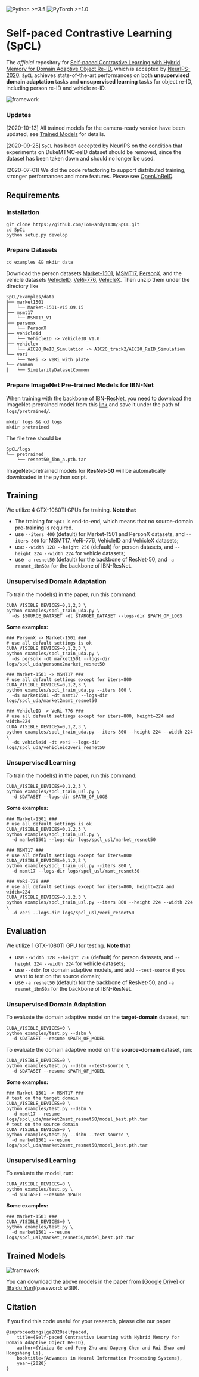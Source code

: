 ![Python >=3.5](https://img.shields.io/badge/Python->=3.5-blue.svg)
![PyTorch >=1.0](https://img.shields.io/badge/PyTorch->=1.0-yellow.svg)

# Self-paced Contrastive Learning (SpCL)

The *official* repository for [Self-paced Contrastive Learning with Hybrid Memory for Domain Adaptive Object Re-ID](https://arxiv.org/abs/2006.02713), which is accepted by [NeurIPS-2020](https://nips.cc/). `SpCL` achieves state-of-the-art performances on both **unsupervised domain adaptation** tasks and **unsupervised learning** tasks for object re-ID, including person re-ID and vehicle re-ID.

![framework](figs/framework.png)

### Updates

[2020-10-13] All trained models for the camera-ready version have been updated, see [Trained Models](#trained-models) for details.

[2020-09-25] `SpCL` has been accepted by NeurIPS on the condition that experiments on DukeMTMC-reID dataset should be removed, since the dataset has been taken down and should no longer be used.

[2020-07-01] We did the code refactoring to support distributed training, stronger performances and more features. Please see [OpenUnReID](https://github.com/open-mmlab/OpenUnReID).

## Requirements

### Installation

```shell
git clone https://github.com/TomHardy1138/SpCL.git
cd SpCL
python setup.py develop
```

### Prepare Datasets

```shell
cd examples && mkdir data
```
Download the person datasets [Market-1501](https://drive.google.com/file/d/0B8-rUzbwVRk0c054eEozWG9COHM/view), [MSMT17](https://arxiv.org/abs/1711.08565), [PersonX](https://github.com/sxzrt/Instructions-of-the-PersonX-dataset#data-for-visda2020-chanllenge), and the vehicle datasets [VehicleID](https://www.pkuml.org/resources/pku-vehicleid.html), [VeRi-776](https://github.com/JDAI-CV/VeRidataset), [VehicleX](https://www.aicitychallenge.org/2020-track2-download/).
Then unzip them under the directory like
```
SpCL/examples/data
├── market1501
│   └── Market-1501-v15.09.15
├── msmt17
│   └── MSMT17_V1
├── personx
│   └── PersonX
├── vehicleid
│   └── VehicleID -> VehicleID_V1.0
├── vehiclex
│   └── AIC20_ReID_Simulation -> AIC20_track2/AIC20_ReID_Simulation
└── veri
    └── VeRi -> VeRi_with_plate
└── common
│   └── SimilarityDatasetCommon   
```

### Prepare ImageNet Pre-trained Models for IBN-Net
When training with the backbone of [IBN-ResNet](https://arxiv.org/abs/1807.09441), you need to download the ImageNet-pretrained model from this [link](https://drive.google.com/drive/folders/1thS2B8UOSBi_cJX6zRy6YYRwz_nVFI_S) and save it under the path of `logs/pretrained/`.
```shell
mkdir logs && cd logs
mkdir pretrained
```
The file tree should be
```
SpCL/logs
└── pretrained
    └── resnet50_ibn_a.pth.tar
```
ImageNet-pretrained models for **ResNet-50** will be automatically downloaded in the python script.


## Training

We utilize 4 GTX-1080TI GPUs for training. **Note that**

+ The training for `SpCL` is end-to-end, which means that no source-domain pre-training is required.
+ use `--iters 400` (default) for Market-1501 and PersonX datasets, and `--iters 800` for MSMT17, VeRi-776, VehicleID and VehicleX datasets;
+ use `--width 128 --height 256` (default) for person datasets, and `--height 224 --width 224` for vehicle datasets;
+ use `-a resnet50` (default) for the backbone of ResNet-50, and `-a resnet_ibn50a` for the backbone of IBN-ResNet.

### Unsupervised Domain Adaptation
To train the model(s) in the paper, run this command:
```shell
CUDA_VISIBLE_DEVICES=0,1,2,3 \
python examples/spcl_train_uda.py \
  -ds $SOURCE_DATASET -dt $TARGET_DATASET --logs-dir $PATH_OF_LOGS
```

**Some examples:**
```shell
### PersonX -> Market-1501 ###
# use all default settings is ok
CUDA_VISIBLE_DEVICES=0,1,2,3 \
python examples/spcl_train_uda.py \
  -ds personx -dt market1501 --logs-dir logs/spcl_uda/personx2market_resnet50

### Market-1501 -> MSMT17 ###
# use all default settings except for iters=800
CUDA_VISIBLE_DEVICES=0,1,2,3 \
python examples/spcl_train_uda.py --iters 800 \
  -ds market1501 -dt msmt17 --logs-dir logs/spcl_uda/market2msmt_resnet50

### VehicleID -> VeRi-776 ###
# use all default settings except for iters=800, height=224 and width=224
CUDA_VISIBLE_DEVICES=0,1,2,3 \
python examples/spcl_train_uda.py --iters 800 --height 224 --width 224 \
  -ds vehicleid -dt veri --logs-dir logs/spcl_uda/vehicleid2veri_resnet50
```


### Unsupervised Learning
To train the model(s) in the paper, run this command:
```shell
CUDA_VISIBLE_DEVICES=0,1,2,3 \
python examples/spcl_train_usl.py \
  -d $DATASET --logs-dir $PATH_OF_LOGS
```

**Some examples:**
```shell
### Market-1501 ###
# use all default settings is ok
CUDA_VISIBLE_DEVICES=0,1,2,3 \
python examples/spcl_train_usl.py \
  -d market1501 --logs-dir logs/spcl_usl/market_resnet50

### MSMT17 ###
# use all default settings except for iters=800
CUDA_VISIBLE_DEVICES=0,1,2,3 \
python examples/spcl_train_usl.py --iters 800 \
  -d msmt17 --logs-dir logs/spcl_usl/msmt_resnet50

### VeRi-776 ###
# use all default settings except for iters=800, height=224 and width=224
CUDA_VISIBLE_DEVICES=0,1,2,3 \
python examples/spcl_train_usl.py --iters 800 --height 224 --width 224 \
  -d veri --logs-dir logs/spcl_usl/veri_resnet50
```


## Evaluation

We utilize 1 GTX-1080TI GPU for testing. **Note that**

+ use `--width 128 --height 256` (default) for person datasets, and `--height 224 --width 224` for vehicle datasets;
+ use `--dsbn` for domain adaptive models, and add `--test-source` if you want to test on the source domain;
+ use `-a resnet50` (default) for the backbone of ResNet-50, and `-a resnet_ibn50a` for the backbone of IBN-ResNet.

### Unsupervised Domain Adaptation

To evaluate the domain adaptive model on the **target-domain** dataset, run:
```shell
CUDA_VISIBLE_DEVICES=0 \
python examples/test.py --dsbn \
  -d $DATASET --resume $PATH_OF_MODEL
```

To evaluate the domain adaptive model on the **source-domain** dataset, run:
```shell
CUDA_VISIBLE_DEVICES=0 \
python examples/test.py --dsbn --test-source \
  -d $DATASET --resume $PATH_OF_MODEL
```

**Some examples:**
```shell
### Market-1501 -> MSMT17 ###
# test on the target domain
CUDA_VISIBLE_DEVICES=0 \
python examples/test.py --dsbn \
  -d msmt17 --resume logs/spcl_uda/market2msmt_resnet50/model_best.pth.tar
# test on the source domain
CUDA_VISIBLE_DEVICES=0 \
python examples/test.py --dsbn --test-source \
  -d market1501 --resume logs/spcl_uda/market2msmt_resnet50/model_best.pth.tar
```

### Unsupervised Learning
To evaluate the model, run:
```shell
CUDA_VISIBLE_DEVICES=0 \
python examples/test.py \
  -d $DATASET --resume $PATH
```

**Some examples:**
```shell
### Market-1501 ###
CUDA_VISIBLE_DEVICES=0 \
python examples/test.py \
  -d market1501 --resume logs/spcl_usl/market_resnet50/model_best.pth.tar
```

## Trained Models

![framework](figs/results.png)

You can download the above models in the paper from [[Google Drive]](https://drive.google.com/drive/folders/1ryx-fPGjrexwm9ZP9QO3Qk4SKzNqbaXw?usp=sharing) or [[Baidu Yun]](https://pan.baidu.com/s/1FInOhEdQsOEk-1oMWWB0Ag)(password: w3l9).


## Citation
If you find this code useful for your research, please cite our paper
```
@inproceedings{ge2020selfpaced,
    title={Self-paced Contrastive Learning with Hybrid Memory for Domain Adaptive Object Re-ID},
    author={Yixiao Ge and Feng Zhu and Dapeng Chen and Rui Zhao and Hongsheng Li},
    booktitle={Advances in Neural Information Processing Systems},
    year={2020}
}
```
